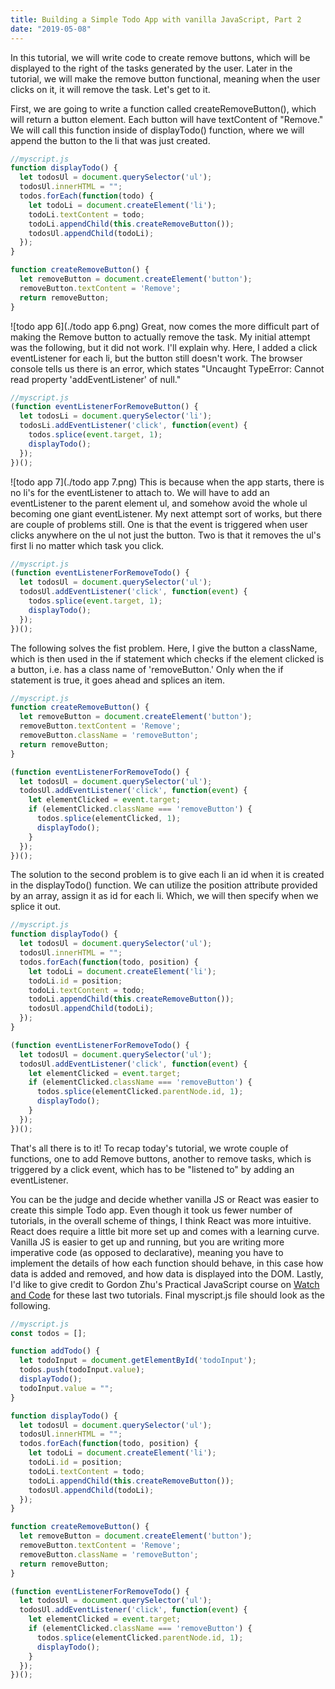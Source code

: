 ```yaml
---
title: Building a Simple Todo App with vanilla JavaScript, Part 2
date: "2019-05-08"
---
```


In this tutorial, we will write code to create remove buttons, which will be displayed to the right of the tasks generated by the user. Later in the tutorial, we will make the remove button functional, meaning when the user clicks on it, it will remove the task. Let's get to it.

First, we are going to write a function called createRemoveButton(), which will return a button element. Each button will have textContent of "Remove." We will call this function inside of displayTodo() function, where we will append the button to the li that was just created. 

```js
//myscript.js
function displayTodo() {
  let todosUl = document.querySelector('ul');
  todosUl.innerHTML = "";
  todos.forEach(function(todo) {
    let todoLi = document.createElement('li');
    todoLi.textContent = todo;
    todoLi.appendChild(this.createRemoveButton());
    todosUl.appendChild(todoLi);
  });
}

function createRemoveButton() {
  let removeButton = document.createElement('button');
  removeButton.textContent = 'Remove';
  return removeButton;
}
```
![todo app 6](./todo app 6.png)
Great, now comes the more difficult part of making the Remove button to actually remove the task. My initial attempt was the following, but it did not work. I'll explain why. Here, I added a click eventListener for each li, but the button still doesn't work. The browser console tells us there is an error, which states "Uncaught TypeError: Cannot read property 'addEventListener' of null."
```js
//myscript.js
(function eventListenerForRemoveButton() {
  let todosLi = document.querySelector('li');
  todosLi.addEventListener('click', function(event) {
    todos.splice(event.target, 1);
    displayTodo();
  });
})();
```
![todo app 7](./todo app 7.png)
This is because when the app starts, there is no li's for the eventListener to attach to. We will have to add an eventListener to the parent element ul, and somehow avoid the whole ul becoming one giant eventListener. My next attempt sort of works, but there are couple of problems still. One is that the event is triggered when user clicks anywhere on the ul not just the button. Two is that it removes the ul's first li no matter which task you click. 
```js
//myscript.js
(function eventListenerForRemoveTodo() {
  let todosUl = document.querySelector('ul');
  todosUl.addEventListener('click', function(event) {
    todos.splice(event.target, 1);
    displayTodo();
  });
})();
```
The following solves the fist problem. Here, I give the button a className, which is then used in the if statement which checks if the element clicked is a button, i.e. has a class name of 'removeButton.' Only when the if statement is true, it goes ahead and splices an item. 
```js
//myscript.js
function createRemoveButton() {
  let removeButton = document.createElement('button');
  removeButton.textContent = 'Remove';
  removeButton.className = 'removeButton';
  return removeButton;
}

(function eventListenerForRemoveTodo() {
  let todosUl = document.querySelector('ul');
  todosUl.addEventListener('click', function(event) {
    let elementClicked = event.target;
    if (elementClicked.className === 'removeButton') {
      todos.splice(elementClicked, 1);
      displayTodo();
    }
  });
})();
```
The solution to the second problem is to give each li an id when it is created in the displayTodo() function. We can utilize the position attribute provided by an array, assign it as id for each li. Which, we will then specify when we splice it out. 
```js
//myscript.js
function displayTodo() {
  let todosUl = document.querySelector('ul');
  todosUl.innerHTML = "";
  todos.forEach(function(todo, position) {
    let todoLi = document.createElement('li');
    todoLi.id = position;
    todoLi.textContent = todo;
    todoLi.appendChild(this.createRemoveButton());
    todosUl.appendChild(todoLi);
  });
}

(function eventListenerForRemoveTodo() {
  let todosUl = document.querySelector('ul');
  todosUl.addEventListener('click', function(event) {
    let elementClicked = event.target;
    if (elementClicked.className === 'removeButton') {
      todos.splice(elementClicked.parentNode.id, 1);
      displayTodo();
    }
  });
})();
```
That's all there is to it! To recap today's tutorial, we wrote couple of functions, one to add Remove buttons, another to remove tasks, which is triggered by a click event, which has to be "listened to" by adding an eventListener. 

You can be the judge and decide whether vanilla JS or React was easier to create this simple Todo app. Even though it took us fewer number of tutorials, in the overall scheme of things, I think React was more intuitive. React does require a little bit more set up and comes with a learning curve. Vanilla JS is easier to get up and running, but you are writing more imperative code (as opposed to declarative), meaning you have to implement the details of how each function should behave, in this case how data is added and removed, and how data is displayed into the DOM. Lastly, I'd like to give credit to Gordon Zhu's Practical JavaScript course on [Watch and Code](https://watchandcode.com/) for these last two tutorials. Final myscript.js file should look as the following.
```js
//myscript.js
const todos = [];

function addTodo() {
  let todoInput = document.getElementById('todoInput');
  todos.push(todoInput.value);
  displayTodo();
  todoInput.value = "";
}

function displayTodo() {
  let todosUl = document.querySelector('ul');
  todosUl.innerHTML = "";
  todos.forEach(function(todo, position) {
    let todoLi = document.createElement('li');
    todoLi.id = position;
    todoLi.textContent = todo;
    todoLi.appendChild(this.createRemoveButton());
    todosUl.appendChild(todoLi);
  });
}

function createRemoveButton() {
  let removeButton = document.createElement('button');
  removeButton.textContent = 'Remove';
  removeButton.className = 'removeButton';
  return removeButton;
}

(function eventListenerForRemoveTodo() {
  let todosUl = document.querySelector('ul');
  todosUl.addEventListener('click', function(event) {
    let elementClicked = event.target;
    if (elementClicked.className === 'removeButton') {
      todos.splice(elementClicked.parentNode.id, 1);
      displayTodo();
    }
  });
})();
```